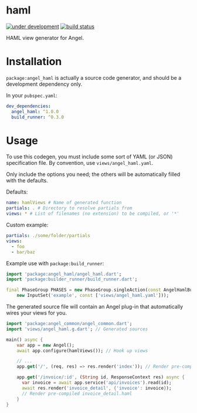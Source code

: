 # haml
[![under development](https://img.shields.io/badge/version-dev-red.svg)](https://pub.dartlang.org/packages/angel_haml)
[![build status](https://travis-ci.org/angel-dart/haml.svg)](https://travis-ci.org/angel-dart/haml)

HAML view generator for Angel.

# Installation
`package:angel_haml` is actually a source code generator,
and should be a development dependency only.

In your `pubspec.yaml`:

```yaml
dev_dependencies:
  angel_haml: ^1.0.0
  build_runner: ^0.3.0
```

# Usage
To use this codegen, you must include some sort of YAML (or JSON) specification file.
By convention, use `views/angel_haml.yaml`.

Only include the options you need; the others will be automatically filled with the defaults.

Defaults:

```yaml
name: hamlViews # Name of generated function
partials: . # Directory to resolve partials from
views: * # List of filenames (no extension) to be compiled, or '*'
```

Custom example:

```yaml
partials: ./some/folder/partials
views:
  - foo
  - bar/baz
```

Example use with `package:build_runner`:

```dart
import 'package:angel_haml/angel_haml.dart';
import 'package:builder_runner/build_runner.dart';

final PhaseGroup PHASES = new PhaseGroup.singleAction(const AngelHamlBuilder(),
    new InputSet('example', const ['views/angel_haml.yaml']));
```

The generated source file will contain an Angel plug-in that automatically wires
your views for you.

```dart
import 'package:angel_common/angel_common.dart';
import 'views/angel_haml.g.dart'; // Generated sources

main() async {
    var app = new Angel();
    await app.configure(hamlViews()); // Hook up views

    // ...
    app.get('/', (req, res) => res.render('index')); // Render pre-compiled index.haml

    app.get('/invoice/:id', (String id, ResponseContext res) async {
      var invoice = await app.service('api/invoices').read(id);
      await res.render('invoice_detail', {'invoice': invoice});
      // Render pre-compiled invoice_detail.haml
    }
}
```
